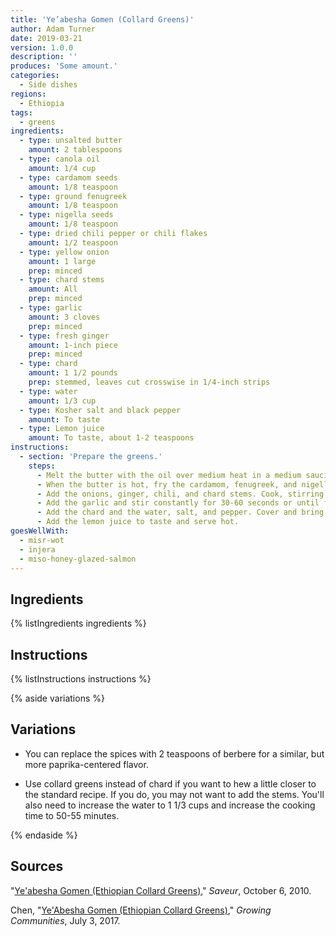 ```yaml
---
title: 'Ye’abesha Gomen (Collard Greens)'
author: Adam Turner
date: 2019-03-21
version: 1.0.0
description: ''
produces: 'Some amount.'
categories:
  - Side dishes
regions:
  - Ethiopia
tags:
  - greens
ingredients:
  - type: unsalted butter
    amount: 2 tablespoons
  - type: canola oil
    amount: 1/4 cup
  - type: cardamom seeds
    amount: 1/8 teaspoon
  - type: ground fenugreek
    amount: 1/8 teaspoon
  - type: nigella seeds
    amount: 1/8 teaspoon
  - type: dried chili pepper or chili flakes
    amount: 1/2 teaspoon
  - type: yellow onion
    amount: 1 large
    prep: minced
  - type: chard stems
    amount: All
    prep: minced
  - type: garlic
    amount: 3 cloves
    prep: minced
  - type: fresh ginger
    amount: 1-inch piece
    prep: minced
  - type: chard
    amount: 1 1/2 pounds
    prep: stemmed, leaves cut crosswise in 1/4-inch strips
  - type: water
    amount: 1/3 cup
  - type: Kosher salt and black pepper
    amount: To taste
  - type: Lemon juice
    amount: To taste, about 1-2 teaspoons
instructions:
  - section: 'Prepare the greens.'
    steps:
      - Melt the butter with the oil over medium heat in a medium saucier (or any other pan with high sides you have a lid for).
      - When the butter is hot, fry the cardamom, fenugreek, and nigella until fragrant -- about 1-2 minutes.
      - Add the onions, ginger, chili, and chard stems. Cook, stirring often, until the onions are lightly browned (about 10 minutes).
      - Add the garlic and stir constantly for 30-60 seconds or until fragrant.
      - Add the chard and the water, salt, and pepper. Cover and bring just to a boil, then reduce heat to low and cover. Cook until the greens are wilted and tender, stirring once or twice during the duration, for about 20-25 minutes.
      - Add the lemon juice to taste and serve hot.
goesWellWith:
  - misr-wot
  - injera
  - miso-honey-glazed-salmon
---
```


## Ingredients

{% listIngredients ingredients %}

## Instructions

{% listInstructions instructions %}

{% aside variations %}

## Variations

- You can replace the spices with 2 teaspoons of berbere for a similar, but more paprika-centered flavor.

- Use collard greens instead of chard if you want to hew a little closer to the standard recipe. If you do, you may not want to add the stems. You'll also need to increase the water to 1 1/3 cups and increase the cooking time to 50-55 minutes.

{% endaside %}

## Sources

"[Ye'abesha Gomen (Ethiopian Collard Greens)](https://www.saveur.com/article/Recipes/Yeabesha-Gomen-Ethiopian-Collard-Greens)," *Saveur*, October 6, 2010.

Chen, "[Ye'Abesha Gomen (Ethiopian Collard Greens)](https://www.growingcommunities.org/recipes/yeabesha-gomen-ethiopian-collard-greens)," *Growing Communities*, July 3, 2017.
